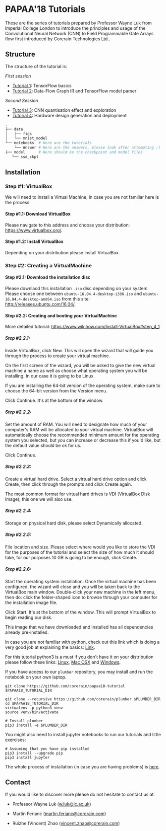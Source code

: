 # PAPAA'18 Tutorials

These are the series of tutorials prepared by Professor Wayne Luk from Imperial College London to introduce the principles and usage of the Convolutional Neural Network (CNN) to Field Programmable Gate Arrays flow first introduced by Corerain Technologies Ltd..

## Structure

The structure of the tutorial is:

_First session_

-   [Tutorial 1](<notebooks/01\ Introduction\ to\ CNN\ and\ TensorFlow.ipynb>): TensorFlow basics
-   [Tutorial 2](<notebooks/02\ Build\ CNN\ in\ DFG\ IR.ipynb>): Data-Flow Graph IR and TensorFlow model parser

_Second Session_

-   [Tutorial 3](<notebooks/03\ Fixed-Point\ Quantisation\ of\ CNN.ipynb>): CNN quantisation effect and exploration
-   [Tutorial 4](<notebooks/04\ Deploy\ DFG\ IR\ on\ FPGA.ipynb>): Hardware design generation and deployment

```bash
.
├── data
│   ├── figs
│   └── mnist_model
└── notebooks  # Here are the tutorials
    └── Answer # Here are the answers, please look after attempting ;)
├── model      # Here should be the checkpoint and model files
   └── ssd_ckpt
```

## Installation

### Step #1: VirtualBox

We will need to install a Virtual Machine, in case you are not familiar here is the process:

#### Step #1.1: Download VirtualBox

Please navigate to this address and choose your distribution: <https://www.virtualbox.org/>.

#### Step #1.2: Install VirtualBox

Depending on your distribution please install VirtualBox.

### Step #2: Creating a VirtualMachine

#### Step #2.1: Download the installation disc

Please downlaod this installation `.iso` disc depending on your system. Please choose one between `ubuntu-16.04.4-desktop-i386.iso` and `ubuntu-16.04.4-desktop-amd64.iso` from this site: <http://releases.ubuntu.com/16.04/>.

#### Step #2.2: Creating and booting your VirtualMachine

More detailed tutorial: <https://www.wikihow.com/Install-VirtualBox#step_4_1>

##### Step #2.2.1:

Inside VirtualBox, click New. This will open the wizard that will guide you through the process to create your virtual machine.

On the first screen of the wizard, you will be asked to give the new virtual machine a name as well as choose what operating system you will be installing. In our case it is going to be Linux.

If you are installing the 64-bit version of the operating system, make sure to choose the 64-bit version from the Version menu.

Click Continue. It's at the bottom of the window.

##### Step #2.2.2:

Set the amount of RAM. You will need to designate how much of your computer's RAM will be allocated to your virtual machine. VirtualBox will automatically choose the recommended minimum amount for the operating system you selected, but you can increase or decrease this if you'd like, but the default value should be ok for us.

Click Continue.

##### Step #2.2.3:

Create a virtual hard drive. Select a virtual hard drive option and click Create, then click through the prompts and click Create again.

The most common format for virtual hard drives is VDI (VirtualBox Disk Image), this one we will also use.

##### Step #2.2.4:

Storage on physical hard disk, please select Dynamically allocated.

##### Step #2.2.5:

File location and size. Please select where would you like to store the VDI for the purposes of the tutorial and select the size of how much it should take, for our purposes 10 GB is going to be enough, click Create.

##### Step #2.2.6:

Start the operating system installation. Once the virtual machine has been configured, the wizard will close and you will be taken back to the VirtualBox main window. Double-click your new machine in the left menu, then do: click the folder-shaped icon to browse through your computer for the installation image file.

Click Start. It's at the bottom of the window. This will prompt VirtualBox to begin reading our disk.

This image that we have downloaded and installed has all dependencies already pre-installed.

In case you are not familiar with python, check out this link which is doing a very good job at explaining the basics: [Link](https://learnxinyminutes.com/docs/python/).

For this tutorial python3 is a must if you don't have it on your distribution please follow these links: [Linux](https://docs.python-guide.org/starting/install3/linux/), [Mac OSX](https://docs.python-guide.org/starting/install3/osx/) and [Windows](https://docs.python-guide.org/starting/install3/win/).

If you have access to our `plumber` repository, you may install and run the notebook on your own laptop.

```shell
git clone https://github.com/corerain/papaa18-tutorial $PAPAA18_TUTORIAL_DIR

git clone --recursive https://github.com/corerain/plumber $PLUMBER_DIR
cd $PAPAA18_TUTORIAL_DIR
virtualenv -p python3 venv
source venv/bin/activate

# Install plumber
pip3 install -e $PLUMBER_DIR
```

You might also need to install jupyter notebooks to run our tutorials and little exercises:

```shell
# Assuming that you have pip installed
pip3 install --upgrade pip
pip3 install jupyter
```

The whole process of installation (in case you are having problems) is [here](https://jupyter.readthedocs.io/en/latest/install.html).

## Contact

If you would like to discover more please do not hesitate to contact us at:

-   Professor Wayne Luk (w.luk@ic.ac.uk)

-   Martin Ferianc (martin.ferianc@corerain.com)

-   Ruizhe (Vincent) Zhao (vincent.zhao@corerain.com)
